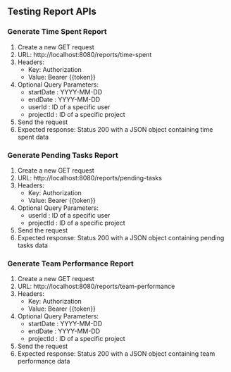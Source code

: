 ## Testing Report APIs
### Generate Time Spent Report
1. Create a new GET request
2. URL: http://localhost:8080/reports/time-spent
3. Headers:
   - Key: Authorization
   - Value: Bearer {{token}}
4. Optional Query Parameters:
   - startDate : YYYY-MM-DD
   - endDate : YYYY-MM-DD
   - userId : ID of a specific user
   - projectId : ID of a specific project
5. Send the request
6. Expected response: Status 200 with a JSON object containing time spent data
### Generate Pending Tasks Report
1. Create a new GET request
2. URL: http://localhost:8080/reports/pending-tasks
3. Headers:
   - Key: Authorization
   - Value: Bearer {{token}}
4. Optional Query Parameters:
   - userId : ID of a specific user
   - projectId : ID of a specific project
5. Send the request
6. Expected response: Status 200 with a JSON object containing pending tasks data
### Generate Team Performance Report
1. Create a new GET request
2. URL: http://localhost:8080/reports/team-performance
3. Headers:
   - Key: Authorization
   - Value: Bearer {{token}}
4. Optional Query Parameters:
   - startDate : YYYY-MM-DD
   - endDate : YYYY-MM-DD
   - projectId : ID of a specific project
5. Send the request
6. Expected response: Status 200 with a JSON object containing team performance data